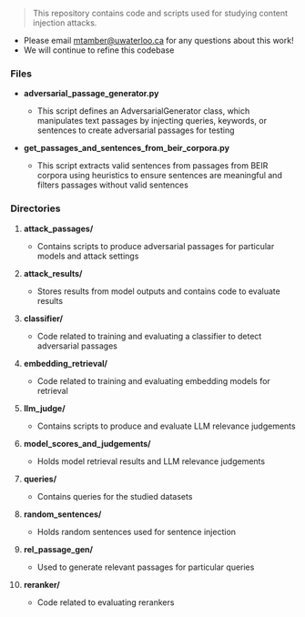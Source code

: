 > This repository contains code and scripts used for studying content injection attacks. 

- Please email mtamber@uwaterloo.ca for any questions about this work!
- We will continue to refine this codebase

### Files
- **adversarial_passage_generator.py**  
  - This script defines an AdversarialGenerator class, which manipulates text passages by injecting queries, keywords, or sentences to create adversarial passages for testing

- **get_passages_and_sentences_from_beir_corpora.py**  
  - This script extracts valid sentences from passages from BEIR corpora using heuristics to ensure sentences are meaningful and filters passages without valid sentences

### Directories

1. **attack_passages/**  
   - Contains scripts to produce adversarial passages for particular models and attack settings

2. **attack_results/**  
   - Stores results from model outputs and contains code to evaluate results

3. **classifier/**  
   - Code related to training and evaluating a classifier to detect adversarial passages

4. **embedding_retrieval/**  
   - Code related to training and evaluating embedding models for retrieval

5. **llm_judge/**  
   - Contains scripts to produce and evaluate LLM relevance judgements

6. **model_scores_and_judgements/**  
   - Holds model retrieval results and LLM relevance judgements

7. **queries/**  
   - Contains queries for the studied datasets

8. **random_sentences/**  
   - Holds random sentences used for sentence injection

9. **rel_passage_gen/**  
   - Used to generate relevant passages for particular queries

10. **reranker/**  
    - Code related to evaluating rerankers

